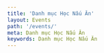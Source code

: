 ```yaml
---
title: 'Danh mục Học Nấu Ăn'
layout: Events
path: '/events/'
meta: Danh mục Học Nấu Ăn
keywords: Danh mục Học Nấu Ăn
---
```

